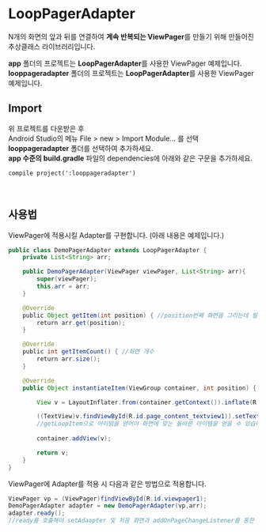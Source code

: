 LoopPagerAdapter
========

N개의 화면의 앞과 뒤를 연결하여 <b>계속 반복되는 ViewPager</b>를 만들기 위해 만들어진 추상클래스 라이브러리입니다.

<b>app</b> 폴더의 프로젝트는 <b>LoopPagerAdapter</b>를 사용한 ViewPager 예제입니다.<br/>
<b>looppageradapter</b> 폴더의 프로젝트는 <b>LoopPagerAdapter</b>를 사용한 ViewPager 예제입니다.

Import
------
위 프로젝트를 다운받은 후<br/>
Android Studio의 메뉴 File > new > Import Module... 를 선택<br/>
<b>looppageradapter</b> 폴더를 선택하여 추가하세요.<br/>
<b>app 수준의 build.gradle</b> 파일의 dependencies에 아래와 같은 구문을 추가하세요.<br/>
<pre><code>compile project(':looppageradapter')</code></pre><br/>
사용법 
------
ViewPager에 적용시킬 Adapter를 구현합니다.
(아래 내용은 예제입니다.)
```java
public class DemoPagerAdapter extends LoopPagerAdapter {
    private List<String> arr;

    public DemoPagerAdapter(ViewPager viewPager, List<String> arr){
        super(viewPager);
        this.arr = arr;
    }

    @Override
    public Object getItem(int position) { //position번째 화면을 그리는데 필요한 아이템 
        return arr.get(position);
    }

    @Override
    public int getItemCount() { //화면 개수 
        return arr.size();
    }

    @Override
    public Object instantiateItem(ViewGroup container, int position) {

        View v = LayoutInflater.from(container.getContext()).inflate(R.layout.page_content,container,false);

        ((TextView)v.findViewById(R.id.page_content_textview1)).setText( (String)getLoopItem(position) );
        //getLoopItem으로 아이템을 얻어야 화면에 맞는 올바른 아이템을 얻을 수 있습니다.
    
        container.addView(v);

        return v;
    }
}
```

ViewPager에 Adapter를 적용 시 다음과 같은 방법으로 적용합니다.
```java
ViewPager vp = (ViewPager)findViewById(R.id.viewpager1);
DemoPagerAdapter adapter = new DemoPagerAdapter(vp,arr);
adapter.ready(); 
//ready를 호춣해야 setAdaapter 및 처음 화면과 addOnPageChangeListener를 통한 올바른 무한 루프 화면이 구성됩니다.
```
